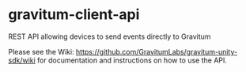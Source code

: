 # gravitum-client-api
REST API allowing devices to send events directly to Gravitum

Please see the Wiki: https://github.com/GravitumLabs/gravitum-unity-sdk/wiki for documentation and instructions on how to use the API.
